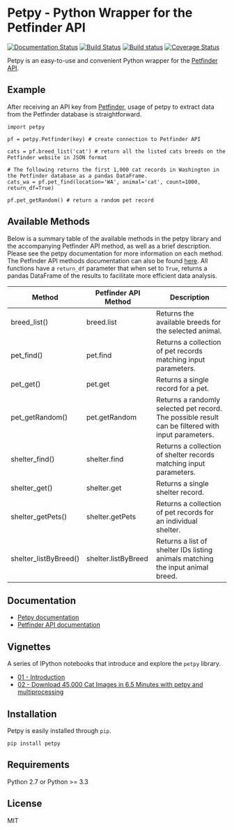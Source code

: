 # Petpy - Python Wrapper for the Petfinder API

[![Documentation Status](https://readthedocs.org/projects/petpy/badge/?version=latest)](http://petpy.readthedocs.io/en/latest/?badge=latest)
[![Build Status](https://travis-ci.org/aschleg/petpy.svg?branch=master)](https://travis-ci.org/aschleg/petpy)
[![Build status](https://ci.appveyor.com/api/projects/status/xjxufxt7obd84ygr?svg=true)](https://ci.appveyor.com/project/aschleg/petpy)
[![Coverage Status](https://coveralls.io/repos/github/aschleg/petpy/badge.svg?branch=master)](https://coveralls.io/github/aschleg/petpy?branch=master)

Petpy is an easy-to-use and convenient Python wrapper for the [Petfinder API](https://www.petfinder.com/developers/api-docs).

## Example

After receiving an API key from [Petfinder](https://www.petfinder.com/developers/api-key), usage of petpy to extract
data from the Petfinder database is straightforward.

~~~
import petpy

pf = petpy.Petfinder(key) # create connection to Petfinder API

cats = pf.breed_list('cat') # return all the listed cats breeds on the Petfinder website in JSON format

# The following returns the first 1,000 cat records in Washington in the Petfinder database as a pandas DataFrame.
cats_wa = pf.pet_find(location='WA', animal='cat', count=1000, return_df=True)

pf.pet_getRandom() # return a random pet record
~~~

## Available Methods

Below is a summary table of the available methods in the petpy library and the accompanying Petfinder API method, as
well as a brief description. Please see the petpy documentation for more information on each method. The Petfinder
API methods documentation can also be found [here](https://www.petfinder.com/developers/api-docs#methods). All 
functions have a `return_df` parameter that when set to `True`, returns a pandas DataFrame of the results to facilitate 
more efficient data analysis.

| Method                | Petfinder API Method | Description                                                                                        |
|-----------------------|----------------------|----------------------------------------------------------------------------------------------------|
| breed_list()          | breed.list           | Returns the available breeds for the selected animal.                                              |
| pet_find()            | pet.find             | Returns a collection of pet records matching input parameters.                                     |
| pet_get()             | pet.get              | Returns a single record for a pet.                                                                 |
| pet_getRandom()       | pet.getRandom        | Returns a randomly selected pet record. The possible result can be filtered with input parameters. |
| shelter_find()        | shelter.find         | Returns a collection of shelter records matching input parameters.                                 |
| shelter_get()         | shelter.get          | Returns a single shelter record.                                                                   |
| shelter_getPets()     | shelter.getPets      | Returns a collection of pet records for an individual shelter.                                     |
| shelter_listByBreed() | shelter.listByBreed  | Returns a list of shelter IDs listing animals matching the input animal breed.                     |

## Documentation

* [Petpy documentation](http://petpy.readthedocs.io/en/latest/)
* [Petfinder API documentation](https://www.petfinder.com/developers/api-docs)

## Vignettes

A series of IPython notebooks that introduce and explore the `petpy` library.

* [01 - Introduction](https://nbviewer.jupyter.org/github/aschleg/petpy/blob/master/docs/vignettes/build/01-Introduction.html)
* [02 - Download 45,000 Cat Images in 6.5 Minutes with petpy and multiprocessing](https://nbviewer.jupyter.org/github/aschleg/petpy/blob/master/docs/vignettes/build/02-Download_Cat_Images.html)

## Installation

Petpy is easily installed through `pip`.

~~~~
pip install petpy
~~~~

## Requirements

Python 2.7 or Python >= 3.3

## License

MIT